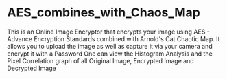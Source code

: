 # AES_combines_with_Chaos_Map
This is an Online Image Encryptor that encrypts your image using AES - Advance Encryption Standards combined with Arnold's Cat Chaotic Map.
It allows you to upload the image as well as capture it via your camera and encrypt it with a Password
One can view the Histogram Analysis and the Pixel Correlation graph of all Original Image, Encrypted Image and Decrypted Image
